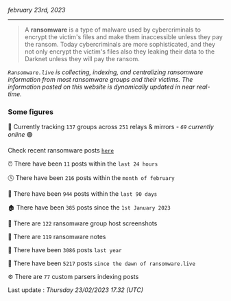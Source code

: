 _february 23rd, 2023_

---

> A **ransomware** is a type of malware used by cybercriminals to encrypt the victim's files and make them inaccessible unless they pay the ransom. Today cybercriminals are more sophisticated, and they not only encrypt the victim's files also they leaking their data to the Darknet unless they will pay the ransom.


_`Ransomware.live` is collecting, indexing, and centralizing ransomware information from most ransomware groups and their victims. The information posted on this website is dynamically updated in near real-time._

### Some figures 

🔎 Currently tracking `137` groups across `251` relays & mirrors - _`69` currently online_ 🟢

Check recent ransomware posts [`here`](recentposts.md)


⏰ There have been `11` posts within the `last 24 hours`

🕓 There have been `216` posts within the `month of february`

📅 There have been `944` posts within the `last 90 days`

🏚 There have been `385` posts since the `1st January 2023`

📸 There are `122` ransomware group host screenshots

📝 There are `119` ransomware notes

🚀 There have been `3086` posts `last year`

🐣 There have been `5217` posts `since the dawn of ransomware.live`

⚙️ There are `77` custom parsers indexing posts



Last update : _Thursday 23/02/2023 17.32 (UTC)_

